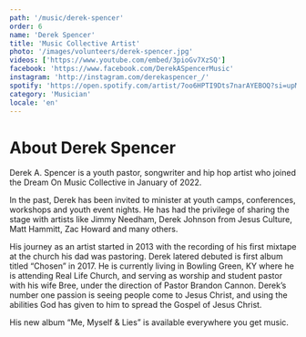 ```yaml
---
path: '/music/derek-spencer'
order: 6
name: 'Derek Spencer'
title: 'Music Collective Artist'
photo: '/images/volunteers/derek-spencer.jpg'
videos: ['https://www.youtube.com/embed/3pioGv7XzSQ']
facebook: 'https://www.facebook.com/DerekASpencerMusic'
instagram: 'http://instagram.com/derekaspencer_/'
spotify: 'https://open.spotify.com/artist/7oo6HPTI9Dts7narAYEBOQ?si=upMcELmySXW5HNqWczmr_A'
category: 'Musician'
locale: 'en'
---
```


# About Derek Spencer

Derek A. Spencer is a youth pastor, songwriter and hip hop artist who joined the Dream On Music Collective in January of 2022.

In the past, Derek has been invited to minister at youth camps, conferences, workshops and youth event nights. He has had the privilege of sharing the stage with artists like Jimmy Needham, Derek Johnson from Jesus Culture, Matt Hammitt, Zac Howard and many others.

His journey as an artist started in 2013 with the recording of his first mixtape at the church his dad was pastoring. Derek latered debuted is first album titled “Chosen” in 2017. He is currently living in Bowling Green, KY where he is attending Real Life Church, and serving as worship and student pastor with his wife Bree, under the direction of Pastor Brandon Cannon. Derek’s number one passion is seeing people come to Jesus Christ, and using the abilities God has given to him to spread the Gospel of Jesus Christ.

His new album “Me, Myself & Lies” is available everywhere you get music.
